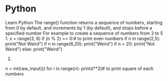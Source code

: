 # Python
Learn Python
The range() function returns a sequence of numbers, starting from 0 by default, and increments by 1 (by default), and stops before a specified number
For example to create a sequence of numbers from 3 to 5
1.
x = range(3, 6)
if (n % 2) == 0:# to print even numbers
        if n in range(2,5):
            print("Not Weird")
        if n in range(6,20):
            print("Weird")
        if n > 20:
            print("Not Weird")
    else:
        print("Weird")
        
 2.
  n = int(raw_input())
    for i in range(n):
        print(i**2)# to print square of each numbers


